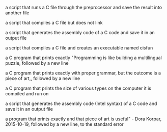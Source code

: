 a script that runs a C file through the preprocessor and save the result into another file


a script that compiles a C file but does not link


a script that generates the assembly code of a C code and save it in an output file


a script that compiles a C file and creates an executable named cisfun


a C program that prints exactly "Programming is like building a multilingual puzzle, followed by a new line


a C program that prints exactly with proper grammar, but the outcome is a piece of art,, followed by a new line


a C program that prints the size of various types on the computer it is compiled and run on


a script that generates the assembly code (Intel syntax) of a C code and save it in an output file


a program that prints  exactly and that piece of art is useful" - Dora Korpar, 2015-10-19, followed by a new line, to the standard error
